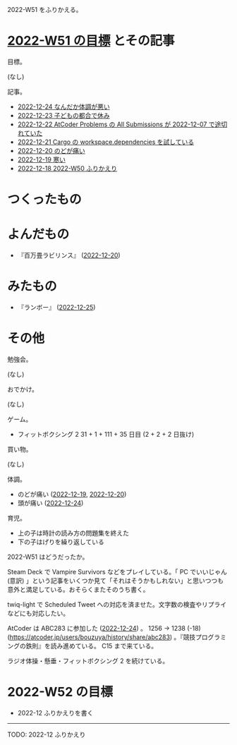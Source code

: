 2022-W51 をふりかえる。

# [2022-W51 の目標][2022-12-18] とその記事

目標。

(なし)

記事。

- [2022-12-24 なんだか体調が悪い][2022-12-24]
- [2022-12-23 子どもの都合で休み][2022-12-23]
- [2022-12-22 AtCoder Problems の All Submissions が 2022-12-07 で途切れていた][2022-12-22]
- [2022-12-21 Cargo の workspace.dependencies を試している][2022-12-21]
- [2022-12-20 のどが痛い][2022-12-20]
- [2022-12-19 寒い][2022-12-19]
- [2022-12-18 2022-W50 ふりかえり][2022-12-18]

# つくったもの


# よんだもの

- 『百万畳ラビリンス』 ([2022-12-20])

# みたもの

- 『ランボー』 ([2022-12-25])

# その他

勉強会。

(なし)

おでかけ。

(なし)

ゲーム。

- フィットボクシング 2 31 + 1 + 111 + 35 日目 (2 + 2 + 2 日抜け)

買い物。

(なし)

体調。

- のどが痛い ([2022-12-19], [2022-12-20])
- 頭が痛い ([2022-12-24])

育児。

- 上の子は時計の読み方の問題集を終えた
- 下の子はげりを繰り返している

2022-W51 はどうだったか。

Steam Deck で Vampire Survivors などをプレイしている。「 PC でいいじゃん (意訳) 」という記事をいくつか見て「それはそうかもしれない」と思いつつも意外と満足している。おそらくまたそのうち書く。

twiq-light で Scheduled Tweet への対応を済ませた。文字数の検査やリプライなどにも対応したい。

AtCoder は ABC283 に参加した ([2022-12-24]) 。 1256 → 1238 (-18) (<https://atcoder.jp/users/bouzuya/history/share/abc283>) 。『競技プログラミングの鉄則』を読み進めている。 C15 まで来ている。

ラジオ体操・懸垂・フィットボクシング 2 を続けている。

# 2022-W52 の目標

- 2022-12 ふりかえりを書く

---

TODO: 2022-12 ふりかえり

[2022-12-18]: https://blog.bouzuya.net/2022/12/18/
[2022-12-19]: https://blog.bouzuya.net/2022/12/19/
[2022-12-20]: https://blog.bouzuya.net/2022/12/20/
[2022-12-21]: https://blog.bouzuya.net/2022/12/21/
[2022-12-22]: https://blog.bouzuya.net/2022/12/22/
[2022-12-23]: https://blog.bouzuya.net/2022/12/23/
[2022-12-24]: https://blog.bouzuya.net/2022/12/24/
[2022-12-25]: https://blog.bouzuya.net/2022/12/25/

